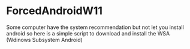 # ForcedAndroidW11
Some computer have the system recommendation but not let you install android so here is a simple script to download and install the WSA (Wdinows Subsystem Android) 
